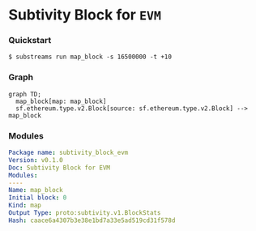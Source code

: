 # **Subtivity** Block for `EVM`

### Quickstart

```
$ substreams run map_block -s 16500000 -t +10
```

### Graph

```mermaid
graph TD;
  map_block[map: map_block]
  sf.ethereum.type.v2.Block[source: sf.ethereum.type.v2.Block] --> map_block
```

### Modules

```yaml
Package name: subtivity_block_evm
Version: v0.1.0
Doc: Subtivity Block for EVM
Modules:
----
Name: map_block
Initial block: 0
Kind: map
Output Type: proto:subtivity.v1.BlockStats
Hash: caace6a4307b3e38e1bd7a33e5ad519cd31f578d
```
